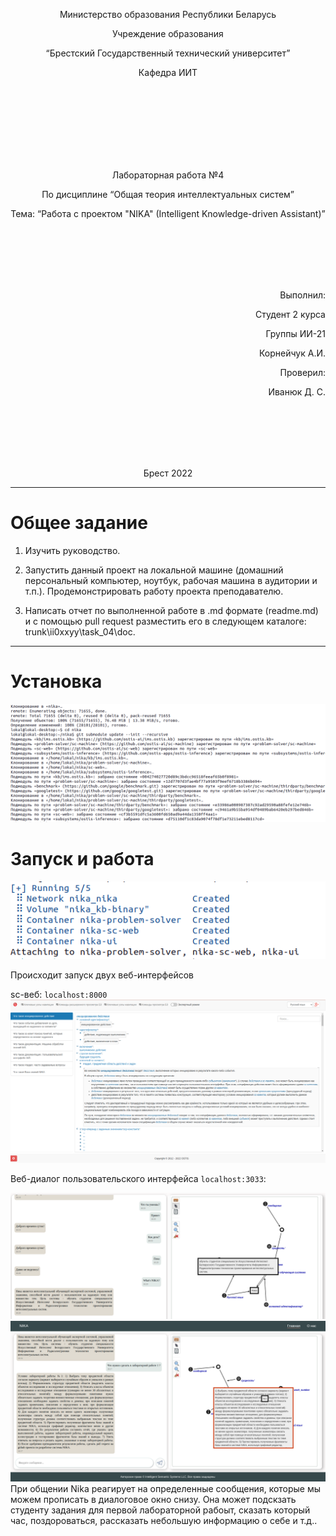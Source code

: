<p align="center"> Министерство образования Республики Беларусь</p>
<p align="center">Учреждение образования</p>
<p align="center">“Брестский Государственный технический университет”</p>
<p align="center">Кафедра ИИТ</p>
<br><br><br><br><br><br><br>
<p align="center">Лабораторная работа №4</p>
<p align="center">По дисциплине “Общая теория интеллектуальных систем”</p>
<p align="center">Тема: “Работа с проектом "NIKA" (Intelligent Knowledge-driven Assistant)”</p>
<br><br><br><br><br>
<p align="right">Выполнил:</p>
<p align="right">Студент 2 курса</p>
<p align="right">Группы ИИ-21</p>
<p align="right">Корнейчук А.И.</p>
<p align="right">Проверил:</p>
<p align="right">Иванюк Д. С.</p>
<br><br><br><br><br>
<p align="center">Брест 2022</p>

---

# Общее задание #
1. Изучить руководство.

2. Запустить данный проект на локальной машине (домашний персональный компьютер, ноутбук, рабочая машина в аудитории и т.п.). Продемонстрировать работу проекта преподавателю.

3. Написать отчет по выполненной работе в .md формате (readme.md) и с помощью pull request разместить его в следующем каталоге: trunk\ii0xxyy\task_04\doc.


---

# Установка #
![Вывод:](1.png)


# Запуск и работа #
![Вывод:](2.png)

Происходит запуск двух веб-интерфейсов 

sc-веб: ```localhost:8000```
![Вывод:](5.png)

Веб-диалог пользовательского интерфейса ```localhost:3033```: 

![Вывод:](3.png)
![Вывод:](4.png)
При общении Nika реагирует на определенные сообщения, которые мы можем прописать в диалоговое окно снизу. Она может подскзать студенту задания для первой лабораторной рабоыт, сказать который час, поздороваться, рассказать небольшую информацию о себе и т.д..
